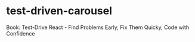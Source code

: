 # test-driven-carousel
Book: Test-Drive React - Find Problems Early, Fix Them Quicky, Code with Confidence
